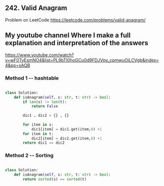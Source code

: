 ## 242. Valid Anagram
Problem on LeetCode
https://leetcode.com/problems/valid-anagram/

## My youtube channel Where I make a full explanation and interpretation of the answers
https://www.youtube.com/watch?v=wF0TyEsmNO4&list=PL9bTI0hoGCu0d9FDJVpy_cpmwuOiLCVgb&index=4&pp=sAQB

### Method 1 --  hashtable

```python
    
class Solution:
    def isAnagram(self, s: str, t: str) -> bool:
        if len(s) != len(t):
            return False
        
        dic1 , dic2 = {} , {}
        
        for item in s:
            dic1[item] = dic1.get(item,0) +1
        for item in t:
            dic2[item] = dic2.get(item,0) +1
        return dic1 == dic2
```     

 ### Method 2 -- Sorting
 
```python
    
class Solution:
    def isAnagram(self, s: str, t: str) -> bool:
        return sorted(s) == sorted(t)
        
```


          

